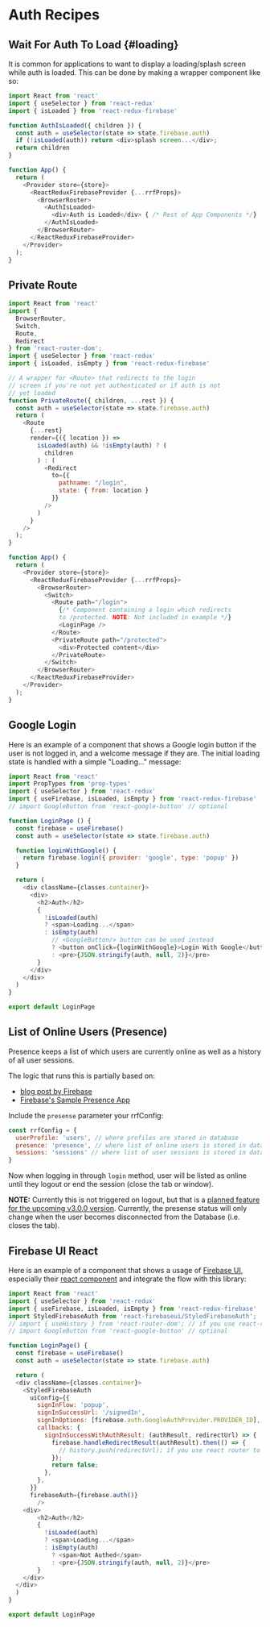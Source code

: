 # Auth Recipes

## Wait For Auth To Load {#loading}

It is common for applications to want to display a loading/splash screen while auth is loaded. This can be done by making a wrapper component like so:

```js
import React from 'react'
import { useSelector } from 'react-redux'
import { isLoaded } from 'react-redux-firebase'

function AuthIsLoaded({ children }) {
  const auth = useSelector(state => state.firebase.auth)
  if (!isLoaded(auth)) return <div>splash screen...</div>;
  return children
}

function App() {
  return (
    <Provider store={store}>
      <ReactReduxFirebaseProvider {...rrfProps}>
        <BrowserRouter>
          <AuthIsLoaded>
            <div>Auth is Loaded</div> { /* Rest of App Components */}
          </AuthIsLoaded>
        </BrowserRouter>
      </ReactReduxFirebaseProvider>
    </Provider>
  );
}
```

## Private Route

```js
import React from 'react'
import {
  BrowserRouter,
  Switch,
  Route,
  Redirect
} from 'react-router-dom';
import { useSelector } from 'react-redux'
import { isLoaded, isEmpty } from 'react-redux-firebase'

// A wrapper for <Route> that redirects to the login
// screen if you're not yet authenticated or if auth is not
// yet loaded
function PrivateRoute({ children, ...rest }) {
  const auth = useSelector(state => state.firebase.auth)
  return (
    <Route
      {...rest}
      render={({ location }) =>
        isLoaded(auth) && !isEmpty(auth) ? (
          children
        ) : (
          <Redirect
            to={{
              pathname: "/login",
              state: { from: location }
            }}
          />
        )
      }
    />
  );
}

function App() {
  return (
    <Provider store={store}>
      <ReactReduxFirebaseProvider {...rrfProps}>
        <BrowserRouter>
          <Switch>
            <Route path="/login">
              {/* Component containing a login which redirects
              to /protected. NOTE: Not included in example */}
              <LoginPage />
            </Route>
            <PrivateRoute path="/protected">
              <div>Protected content</div>
            </PrivateRoute>
          </Switch>
        </BrowserRouter>
      </ReactReduxFirebaseProvider>
    </Provider>
  );
}
```

## Google Login

Here is an example of a component that shows a Google login button if the user is not logged in, and a welcome message if they are. The initial loading state is handled with a simple "Loading..." message:

```js
import React from 'react'
import PropTypes from 'prop-types'
import { useSelector } from 'react-redux'
import { useFirebase, isLoaded, isEmpty } from 'react-redux-firebase'
// import GoogleButton from 'react-google-button' // optional

function LoginPage () {
  const firebase = useFirebase()
  const auth = useSelector(state => state.firebase.auth)

  function loginWithGoogle() {
    return firebase.login({ provider: 'google', type: 'popup' })
  }

  return (
    <div className={classes.container}>
      <div>
        <h2>Auth</h2>
        {
          !isLoaded(auth)
          ? <span>Loading...</span>
          : isEmpty(auth)
            // <GoogleButton/> button can be used instead
            ? <button onClick={loginWithGoogle}>Login With Google</button>
            : <pre>{JSON.stringify(auth, null, 2)}</pre>
        }
      </div>
    </div>
  )
}

export default LoginPage
```

## List of Online Users (Presence)

Presence keeps a list of which users are currently online as well as a history of all user sessions.

The logic that runs this is partially based on:
* [blog post by Firebase](https://firebase.googleblog.com/2013/06/how-to-build-presence-system.html)
* [Firebase's Sample Presence App](https://firebase.google.com/docs/database/web/offline-capabilities#section-sample)

Include the `presense` parameter your rrfConfig:

```js	
const rrfConfig = {
  userProfile: 'users', // where profiles are stored in database
  presence: 'presence', // where list of online users is stored in database
  sessions: 'sessions' // where list of user sessions is stored in database (presence must be enabled)
}
```

Now when logging in through `login` method, user will be listed as online until they logout or end the session (close the tab or window).	

**NOTE:** Currently this is not triggered on logout, but that is a [planned feature for the upcoming v3.0.0 version](https://github.com/prescottprue/react-redux-firebase/wiki/v3.0.0-Roadmap). Currently, the presense status will only change when the user becomes disconnected from the Database (i.e. closes the tab).

## Firebase UI React

Here is an example of a component that shows a usage of [Firebase UI](https://firebase.google.com/docs/auth/web/firebaseui), especially their [react component](https://github.com/firebase/firebaseui-web-react) and integrate the flow with this library:

```js
import React from 'react'
import { useSelector } from 'react-redux'
import { useFirebase, isLoaded, isEmpty } from 'react-redux-firebase'
import StyledFirebaseAuth from 'react-firebaseui/StyledFirebaseAuth';
// import { useHistory } from 'react-router-dom'; // if you use react-router
// import GoogleButton from 'react-google-button' // optional

function LoginPage() {
  const firebase = useFirebase()
  const auth = useSelector(state => state.firebase.auth)

  return (
  <div className={classes.container}>
    <StyledFirebaseAuth
      uiConfig={{
        signInFlow: 'popup',
        signInSuccessUrl: '/signedIn',
        signInOptions: [firebase.auth.GoogleAuthProvider.PROVIDER_ID],
        callbacks: {
          signInSuccessWithAuthResult: (authResult, redirectUrl) => {
            firebase.handleRedirectResult(authResult).then(() => {
              // history.push(redirectUrl); if you use react router to redirect
            });
            return false;
          },
        },
      }}
      firebaseAuth={firebase.auth()}
        />
    <div>
        <h2>Auth</h2>
        {
          !isLoaded(auth)
          ? <span>Loading...</span>
          : isEmpty(auth)
            ? <span>Not Authed</span>
            : <pre>{JSON.stringify(auth, null, 2)}</pre>
        }
    </div>
  </div>
  )
}

export default LoginPage
```

